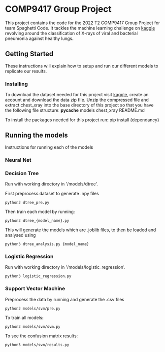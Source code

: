 # COMP9417 Group Project

This project contains the code for the 2022 T2 COMP9417 Group Project for team Spaghetti Code. It tackles the machine learning challenge on [kaggle](https://www.kaggle.com/datasets/paultimothymooney/chest-xray-pneumonia) revolving around the classification of X-rays of viral and bacterial pneumonia against healthy lungs. 

## Getting Started

These instructions will explain how to setup and run our different models to replicate our results.

### Installing
To download the dataset needed for this project visit [kaggle](https://www.kaggle.com/datasets/paultimothymooney/chest-xray-pneumonia), create an account and download the data zip file. Unzip the compressed file and extract chest_xray into the base directory of this project so that you have the following file structure:
        __pycache__
        models
        chest_xray
        README.md

To install the packages needed for this project run:
        pip install {dependancy}

## Running the models

Instructions for running each of the models

### Neural Net

### Decision Tree

Run with working directory in '/models/dtree'.

First preprocess dataset to generate .npy files

    python3 dtree_pre.py

Then train each model by running:

    python3 dtree_{model_name}.py

This will generate the models which are .joblib files, to then be loaded and analysed using

    python3 dtree_analysis.py {model_name}


### Logistic Regression

Run with working directory in '/models/logistic_regression'.

    python3 logistic_regression.py

### Support Vector Machine

Preprocess the data by running and generate the .csv files

    python3 models/svm/pre.py

To train all models:

    python3 models/svm/svm.py

To see the confusion matrix results:

    python3 models/svm/results.py